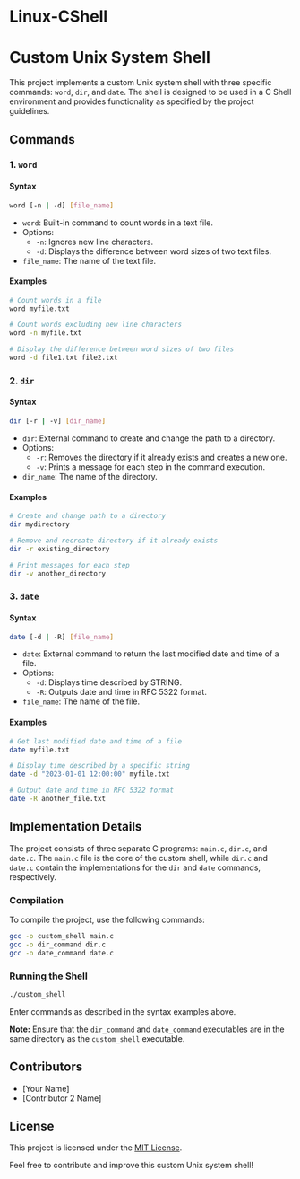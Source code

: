 # Linux-CShell

# Custom Unix System Shell

This project implements a custom Unix system shell with three specific commands: `word`, `dir`, and `date`. The shell is designed to be used in a C Shell environment and provides functionality as specified by the project guidelines.

## Commands

### 1. `word`

#### Syntax

```bash
word [-n | -d] [file_name]
```

- `word`: Built-in command to count words in a text file.
- Options:
  - `-n`: Ignores new line characters.
  - `-d`: Displays the difference between word sizes of two text files.
- `file_name`: The name of the text file.

#### Examples

```bash
# Count words in a file
word myfile.txt

# Count words excluding new line characters
word -n myfile.txt

# Display the difference between word sizes of two files
word -d file1.txt file2.txt
```

### 2. `dir`

#### Syntax

```bash
dir [-r | -v] [dir_name]
```

- `dir`: External command to create and change the path to a directory.
- Options:
  - `-r`: Removes the directory if it already exists and creates a new one.
  - `-v`: Prints a message for each step in the command execution.
- `dir_name`: The name of the directory.

#### Examples

```bash
# Create and change path to a directory
dir mydirectory

# Remove and recreate directory if it already exists
dir -r existing_directory

# Print messages for each step
dir -v another_directory
```

### 3. `date`

#### Syntax

```bash
date [-d | -R] [file_name]
```

- `date`: External command to return the last modified date and time of a file.
- Options:
  - `-d`: Displays time described by STRING.
  - `-R`: Outputs date and time in RFC 5322 format.
- `file_name`: The name of the file.

#### Examples

```bash
# Get last modified date and time of a file
date myfile.txt

# Display time described by a specific string
date -d "2023-01-01 12:00:00" myfile.txt

# Output date and time in RFC 5322 format
date -R another_file.txt
```

## Implementation Details

The project consists of three separate C programs: `main.c`, `dir.c`, and `date.c`. The `main.c` file is the core of the custom shell, while `dir.c` and `date.c` contain the implementations for the `dir` and `date` commands, respectively.

### Compilation

To compile the project, use the following commands:

```bash
gcc -o custom_shell main.c
gcc -o dir_command dir.c
gcc -o date_command date.c
```

### Running the Shell

```bash
./custom_shell
```

Enter commands as described in the syntax examples above.

**Note:** Ensure that the `dir_command` and `date_command` executables are in the same directory as the `custom_shell` executable.

## Contributors

- [Your Name]
- [Contributor 2 Name]

## License

This project is licensed under the [MIT License](LICENSE).

Feel free to contribute and improve this custom Unix system shell!
